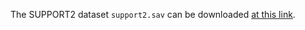 The SUPPORT2 dataset `support2.sav` can be downloaded
[at this link](https://hbiostat.org/data/repo/support2.sav).

